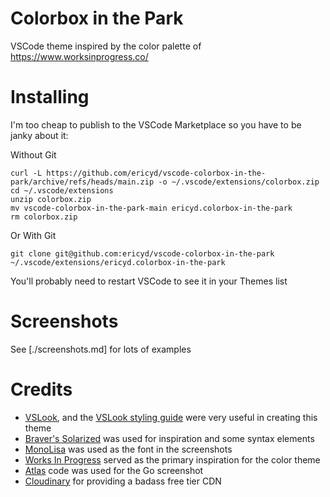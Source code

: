 # Colorbox in the Park

VSCode theme inspired by the color palette of https://www.worksinprogress.co/

# Installing

I'm too cheap to publish to the VSCode Marketplace so you have to be janky about it:

Without Git

```shell
curl -L https://github.com/ericyd/vscode-colorbox-in-the-park/archive/refs/heads/main.zip -o ~/.vscode/extensions/colorbox.zip
cd ~/.vscode/extensions
unzip colorbox.zip
mv vscode-colorbox-in-the-park-main ericyd.colorbox-in-the-park
rm colorbox.zip
```

Or With Git

```shell
git clone git@github.com:ericyd/vscode-colorbox-in-the-park ~/.vscode/extensions/ericyd.colorbox-in-the-park
```

You'll probably need to restart VSCode to see it in your Themes list

# Screenshots

See [./screenshots.md] for lots of examples

# Credits

- [VSLook](https://marketplace.visualstudio.com/items?itemName=sudoaugustin.vslook), and the [VSLook styling guide](https://github.com/sudoaugustin/vslook/blob/main/.github/docs/styling.md) were very useful in creating this theme
- [Braver's Solarized](https://marketplace.visualstudio.com/items?itemName=Braver.vscode-solarized) was used for inspiration and some syntax elements
- [MonoLisa](https://www.monolisa.dev/) was used as the font in the screenshots
- [Works In Progress](https://www.worksinprogress.co/) served as the primary inspiration for the color theme
- [Atlas](https://github.com/ariga/atlas/) code was used for the Go screenshot
- [Cloudinary](https://cloudinary.com) for providing a badass free tier CDN
